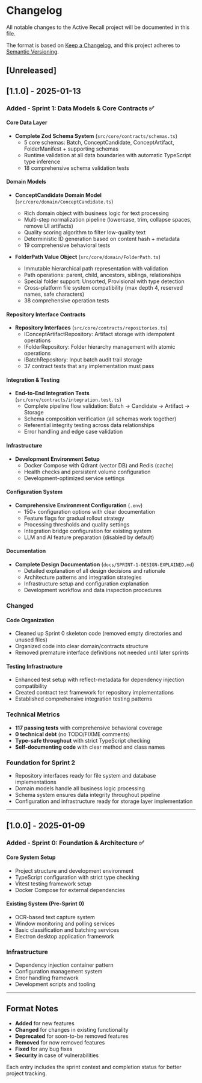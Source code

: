 # Changelog

All notable changes to the Active Recall project will be documented in this file.

The format is based on [Keep a Changelog](https://keepachangelog.com/en/1.0.0/),
and this project adheres to [Semantic Versioning](https://semver.org/spec/v2.0.0.html).

## [Unreleased]

## [1.1.0] - 2025-01-13

### Added - Sprint 1: Data Models & Core Contracts ✅

#### Core Data Layer
- **Complete Zod Schema System** (`src/core/contracts/schemas.ts`)
  - 5 core schemas: Batch, ConceptCandidate, ConceptArtifact, FolderManifest + supporting schemas
  - Runtime validation at all data boundaries with automatic TypeScript type inference
  - 18 comprehensive schema validation tests

#### Domain Models
- **ConceptCandidate Domain Model** (`src/core/domain/ConceptCandidate.ts`)
  - Rich domain object with business logic for text processing
  - Multi-step normalization pipeline (lowercase, trim, collapse spaces, remove UI artifacts)
  - Quality scoring algorithm to filter low-quality text
  - Deterministic ID generation based on content hash + metadata
  - 19 comprehensive behavioral tests

- **FolderPath Value Object** (`src/core/domain/FolderPath.ts`)
  - Immutable hierarchical path representation with validation
  - Path operations: parent, child, ancestors, siblings, relationships
  - Special folder support: Unsorted, Provisional with type detection
  - Cross-platform file system compatibility (max depth 4, reserved names, safe characters)
  - 38 comprehensive operation tests

#### Repository Interface Contracts
- **Repository Interfaces** (`src/core/contracts/repositories.ts`)
  - IConceptArtifactRepository: Artifact storage with idempotent operations
  - IFolderRepository: Folder hierarchy management with atomic operations
  - IBatchRepository: Input batch audit trail storage
  - 37 contract tests that any implementation must pass

#### Integration & Testing
- **End-to-End Integration Tests** (`src/core/contracts/integration.test.ts`)
  - Complete pipeline flow validation: Batch → Candidate → Artifact → Storage
  - Schema composition verification (all schemas work together)
  - Referential integrity testing across data relationships
  - Error handling and edge case validation

#### Infrastructure
- **Development Environment Setup**
  - Docker Compose with Qdrant (vector DB) and Redis (cache)
  - Health checks and persistent volume configuration
  - Development-optimized service settings

#### Configuration System
- **Comprehensive Environment Configuration** (`.env`)
  - 150+ configuration options with clear documentation
  - Feature flags for gradual rollout strategy
  - Processing thresholds and quality settings
  - Integration bridge configuration for existing system
  - LLM and AI feature preparation (disabled by default)

#### Documentation
- **Complete Design Documentation** (`docs/SPRINT-1-DESIGN-EXPLAINED.md`)
  - Detailed explanation of all design decisions and rationale
  - Architecture patterns and integration strategies
  - Infrastructure setup and configuration explanation
  - Development workflow and data inspection procedures

### Changed

#### Code Organization
- Cleaned up Sprint 0 skeleton code (removed empty directories and unused files)
- Organized code into clear domain/contracts structure
- Removed premature interface definitions not needed until later sprints

#### Testing Infrastructure
- Enhanced test setup with reflect-metadata for dependency injection compatibility
- Created contract test framework for repository implementations
- Established comprehensive integration testing patterns

### Technical Metrics
- **117 passing tests** with comprehensive behavioral coverage
- **0 technical debt** (no TODO/FIXME comments)
- **Type-safe throughout** with strict TypeScript checking
- **Self-documenting code** with clear method and class names

### Foundation for Sprint 2
- Repository interfaces ready for file system and database implementations
- Domain models handle all business logic processing
- Schema system ensures data integrity throughout pipeline
- Configuration and infrastructure ready for storage layer implementation

---

## [1.0.0] - 2025-01-09

### Added - Sprint 0: Foundation & Architecture ✅

#### Core System Setup
- Project structure and development environment
- TypeScript configuration with strict type checking
- Vitest testing framework setup
- Docker Compose for external dependencies

#### Existing System (Pre-Sprint 0)
- OCR-based text capture system
- Window monitoring and polling services
- Basic classification and batching services
- Electron desktop application framework

### Infrastructure
- Dependency injection container pattern
- Configuration management system
- Error handling framework
- Development scripts and tooling

---

## Format Notes

- **Added** for new features
- **Changed** for changes in existing functionality  
- **Deprecated** for soon-to-be removed features
- **Removed** for now removed features
- **Fixed** for any bug fixes
- **Security** in case of vulnerabilities

Each entry includes the sprint context and completion status for better project tracking.